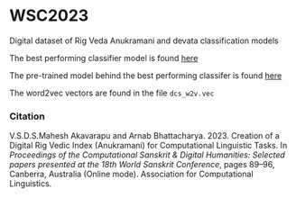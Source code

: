 # WSC2023
Digital dataset of Rig Veda Anukramani and devata classification models

The best performing classifier model is found [here](https://huggingface.co/mahesh27/div-class-roberta)

The pre-trained model behind the best performing classifer is found [here](https://huggingface.co/mahesh27/vedicberta-base)

The word2vec vectors are found in the file `dcs_w2v.vec`

### Citation

V.S.D.S.Mahesh Akavarapu and Arnab Bhattacharya. 2023. Creation of a Digital Rig Vedic Index (Anukramani) for Computational Linguistic Tasks. 
In *Proceedings of the Computational Sanskrit & Digital Humanities: Selected papers presented at the 18th World Sanskrit Conference*, pages 89–96,
Canberra, Australia (Online mode). Association for Computational Linguistics.
